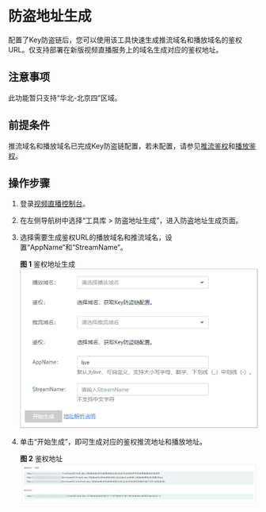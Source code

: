 # 防盗地址生成<a name="live_01_0031"></a>

配置了Key防盗链后，您可以使用该工具快速生成推流域名和播放域名的鉴权URL。仅支持部署在新版视频直播服务上的域名生成对应的鉴权地址。

## 注意事项<a name="section347617144559"></a>

此功能暂只支持“华北-北京四”区域。

## 前提条件<a name="section4798932174910"></a>

推流域名和播放域名已完成Key防盗链配置，若未配置，请参见[推流鉴权](推流鉴权.md)和[播放鉴权](Key防盗链.md)。

## 操作步骤<a name="section796122114505"></a>

1.  登录[视频直播控制台](https://console.huaweicloud.com/live)。
2.  在左侧导航树中选择“工具库 \> 防盗地址生成”，进入防盗地址生成页面。
3.  选择需要生成鉴权URL的播放域名和推流域名，设置“AppName“和“StreamName“。

    **图 1**  鉴权地址生成<a name="fig370051425310"></a>  
    ![](figures/鉴权地址生成.png "鉴权地址生成")

4.  单击“开始生成”，即可生成对应的鉴权推流地址和播放地址。

    **图 2**  鉴权地址<a name="fig172500458407"></a>  
    ![](figures/鉴权地址.png "鉴权地址")


